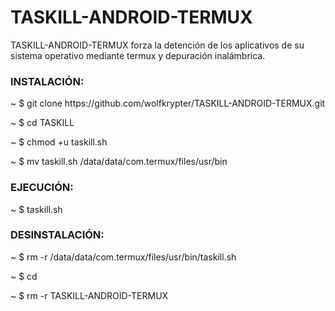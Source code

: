 # TASKILL-ANDROID-TERMUX
<p>TASKILL-ANDROID-TERMUX forza la detención de los aplicativos de su sistema operativo mediante termux y depuración inalámbrica.</p>

<h3>INSTALACIÓN:</h3>
<p>~ $ git clone https://github.com/wolfkrypter/TASKILL-ANDROID-TERMUX.git</p>
<p>~ $ cd TASKILL</p>
<p>~ $ chmod +u taskill.sh
<p>~ $ mv taskill.sh /data/data/com.termux/files/usr/bin</p>

  <h3>EJECUCIÓN:</h3>
    
<p>~ $ taskill.sh</p>
    
<h3>DESINSTALACIÓN:</h3>
<p>~ $ rm -r /data/data/com.termux/files/usr/bin/taskill.sh</p>
<p>~ $ cd</p>
<p>~ $ rm -r TASKILL-ANDROID-TERMUX</p>

